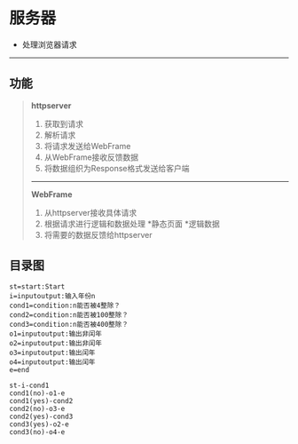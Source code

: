 # 服务器
* 处理浏览器请求
---
## 功能
> **httpserver**
> 1. 获取到请求
> 2. 解析请求
> 3. 将请求发送给WebFrame
> 4. 从WebFrame接收反馈数据
> 5. 将数据组织为Response格式发送给客户端
> ---
> **WebFrame**
> 1. 从httpserver接收具体请求
> 2. 根据请求进行逻辑和数据处理
> 		*静态页面
> 		*逻辑数据
> 3. 将需要的数据反馈给httpserver
>
## 目录图
```flow
st=start:Start
i=inputoutput:输入年份n
cond1=condition:n能否被4整除？
cond2=condition:n能否被100整除？
cond3=condition:n能否被400整除？
o1=inputoutput:输出非闰年
o2=inputoutput:输出非闰年
o3=inputoutput:输出闰年
o4=inputoutput:输出闰年
e=end

st-i-cond1
cond1(no)-o1-e
cond1(yes)-cond2
cond2(no)-o3-e
cond2(yes)-cond3
cond3(yes)-o2-e
cond3(no)-o4-e
```
